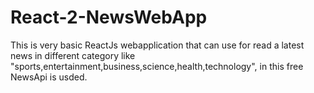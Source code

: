 # React-2-NewsWebApp
This is very basic ReactJs webapplication that can use for read a latest news in different category like "sports,entertainment,business,science,health,technology", in this free NewsApi is usded.
